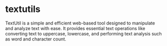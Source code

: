 # textutils
TextUtil is a simple and efficient web-based tool designed to manipulate and analyze text with ease. It provides essential text operations like converting text to uppercase, lowercase, and performing text analysis such as word and character count.
